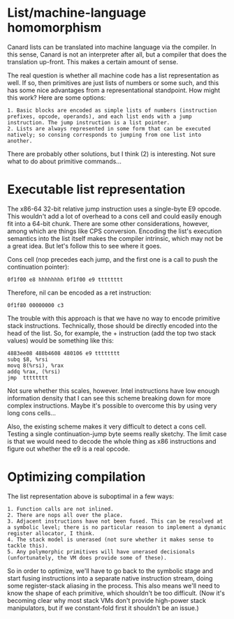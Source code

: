 # List/machine-language homomorphism

Canard lists can be translated into machine language via the compiler. In this sense, Canard is not an interpreter after all, but a compiler that does the translation up-front. This makes a
certain amount of sense.

The real question is whether all machine code has a list representation as well. If so, then primitives are just lists of numbers or some such, and this has some nice advantages from a
representational standpoint. How might this work? Here are some options:

    1. Basic blocks are encoded as simple lists of numbers (instruction prefixes, opcode, operands), and each list ends with a jump instruction. The jump instruction is a list pointer.
    2. Lists are always represented in some form that can be executed natively; so consing corresponds to jumping from one list into another.

There are probably other solutions, but I think (2) is interesting. Not sure what to do about primitive commands...

# Executable list representation

The x86-64 32-bit relative jump instruction uses a single-byte E9 opcode. This wouldn't add a lot of overhead to a cons cell and could easily enough fit into a 64-bit chunk. There are some
other considerations, however, among which are things like CPS conversion. Encoding the list's execution semantics into the list itself makes the compiler intrinsic, which may not be a great
idea. But let's follow this to see where it goes.

Cons cell (nop precedes each jump, and the first one is a call to push the continuation pointer):

    0f1f00 e8 hhhhhhhh 0f1f00 e9 tttttttt

Therefore, nil can be encoded as a ret instruction:

    0f1f80 00000000 c3

The trouble with this approach is that we have no way to encode primitive stack instructions. Technically, those should be directly encoded into the head of the list. So, for example, the +
instruction (add the top two stack values) would be something like this:

    4883ee08 488b4608 480106 e9 tttttttt
    subq $8, %rsi
    movq 8(%rsi), %rax
    addq %rax, (%rsi)
    jmp  tttttttt

Not sure whether this scales, however. Intel instructions have low enough information density that I can see this scheme breaking down for more complex instructions. Maybe it's possible to
overcome this by using very long cons cells...

Also, the existing scheme makes it very difficult to detect a cons cell. Testing a single continuation-jump byte seems really sketchy. The limit case is that we would need to decode the whole
thing as x86 instructions and figure out whether the e9 is a real opcode.

# Optimizing compilation

The list representation above is suboptimal in a few ways:

    1. Function calls are not inlined.
    2. There are nops all over the place.
    3. Adjacent instructions have not been fused. This can be resolved at a symbolic level; there is no particular reason to implement a dynamic register allocator, I think.
    4. The stack model is unerased (not sure whether it makes sense to tackle this).
    5. Any polymorphic primitives will have unerased decisionals (unfortunately, the VM does provide some of these).

So in order to optimize, we'll have to go back to the symbolic stage and start fusing instructions into a separate native instruction stream, doing some register-stack aliasing in the process.
This also means we'll need to know the shape of each primitive, which shouldn't be too difficult. (Now it's becoming clear why most stack VMs don't provide high-power stack manipulators, but
if we constant-fold first it shouldn't be an issue.)